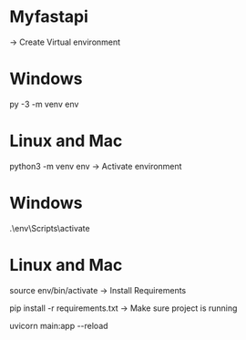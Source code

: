 # Myfastapi

-> Create Virtual environment

# Windows

py -3 -m venv env

# Linux and Mac

python3 -m venv env
-> Activate environment

# Windows

.\env\Scripts\activate

# Linux and Mac

source env/bin/activate
-> Install Requirements

pip install -r requirements.txt
-> Make sure project is running

uvicorn main:app --reload
